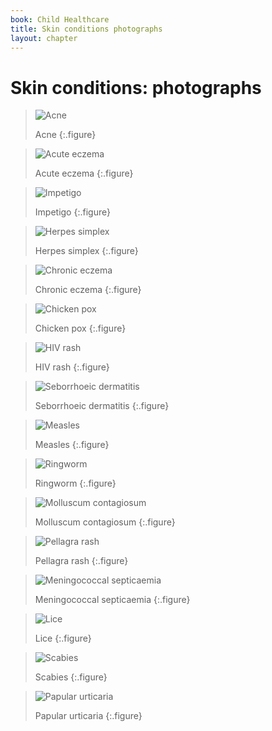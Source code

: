 ```yaml
---
book: Child Healthcare
title: Skin conditions photographs
layout: chapter
---
```


# Skin conditions: photographs

> ![Acne](images/p-1.jpg)
> 
> Acne
{:.figure}

> ![Acute eczema](images/p-2.jpg)
> 
> Acute eczema
{:.figure}

> ![Impetigo](images/p-3.jpg)
> 
> Impetigo
{:.figure}

> ![Herpes simplex](images/p-4.jpg)
> 
> Herpes simplex
{:.figure}

> ![Chronic eczema](images/p-5.jpg)
> 
> Chronic eczema
{:.figure}

> ![Chicken pox](images/p-6.jpg)
> 
> Chicken pox
{:.figure}

> ![HIV rash](images/p-7.jpg)
> 
> HIV rash
{:.figure}

> ![Seborrhoeic dermatitis](images/p-8.jpg)
> 
> Seborrhoeic dermatitis
{:.figure}

> ![Measles](images/p-9.jpg)
> 
> Measles
{:.figure}

> ![Ringworm](images/p-10.jpg)
> 
> Ringworm
{:.figure}

> ![Molluscum contagiosum](images/p-11.jpg)
> 
> Molluscum contagiosum
{:.figure}

> ![Pellagra rash](images/p-12.jpg)
> 
> Pellagra rash
{:.figure}

> ![Meningococcal septicaemia](images/p-13.jpg)
> 
> Meningococcal septicaemia
{:.figure}

> ![Lice](images/p-14.jpg)
> 
> Lice
{:.figure}

> ![Scabies](images/p-15.jpg)
> 
> Scabies
{:.figure}

> ![Papular urticaria](images/p-16.jpg)
> 
> Papular urticaria
{:.figure}
